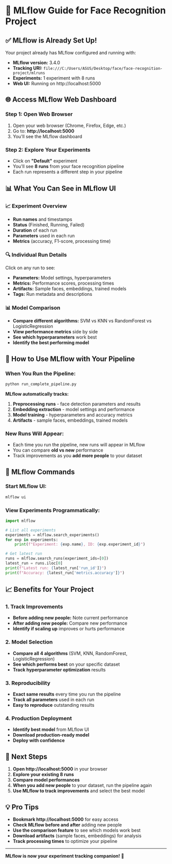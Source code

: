 # 🚀 MLflow Guide for Face Recognition Project

## ✅ **MLflow is Already Set Up!**

Your project already has MLflow configured and running with:
- **MLflow version:** 3.4.0
- **Tracking URI:** `file:///C:/Users/ASUS/Desktop/face/face-recognition-project/mlruns`
- **Experiments:** 1 experiment with 8 runs
- **Web UI:** Running on http://localhost:5000

## 🌐 **Access MLflow Web Dashboard**

### **Step 1: Open Web Browser**
1. Open your web browser (Chrome, Firefox, Edge, etc.)
2. Go to: **http://localhost:5000**
3. You'll see the MLflow dashboard

### **Step 2: Explore Your Experiments**
- Click on **"Default"** experiment
- You'll see **8 runs** from your face recognition pipeline
- Each run represents a different step in your pipeline

## 📊 **What You Can See in MLflow UI**

### **📈 Experiment Overview**
- **Run names** and timestamps
- **Status** (Finished, Running, Failed)
- **Duration** of each run
- **Parameters** used in each run
- **Metrics** (accuracy, F1-score, processing time)

### **🔍 Individual Run Details**
Click on any run to see:
- **Parameters:** Model settings, hyperparameters
- **Metrics:** Performance scores, processing times
- **Artifacts:** Sample faces, embeddings, trained models
- **Tags:** Run metadata and descriptions

### **📊 Model Comparison**
- **Compare different algorithms:** SVM vs KNN vs RandomForest vs LogisticRegression
- **View performance metrics** side by side
- **See which hyperparameters** work best
- **Identify the best performing model**

## 🎯 **How to Use MLflow with Your Pipeline**

### **When You Run the Pipeline:**
```bash
python run_complete_pipeline.py
```

**MLflow automatically tracks:**
1. **Preprocessing runs** - face detection parameters and results
2. **Embedding extraction** - model settings and performance
3. **Model training** - hyperparameters and accuracy metrics
4. **Artifacts** - sample faces, embeddings, trained models

### **New Runs Will Appear:**
- Each time you run the pipeline, new runs will appear in MLflow
- You can compare **old vs new** performance
- Track improvements as you **add more people** to your dataset

## 🔧 **MLflow Commands**

### **Start MLflow UI:**
```bash
mlflow ui
```

### **View Experiments Programmatically:**
```python
import mlflow

# List all experiments
experiments = mlflow.search_experiments()
for exp in experiments:
    print(f"Experiment: {exp.name}, ID: {exp.experiment_id}")

# Get latest run
runs = mlflow.search_runs(experiment_ids=[0])
latest_run = runs.iloc[0]
print(f"Latest run: {latest_run['run_id']}")
print(f"Accuracy: {latest_run['metrics.accuracy']}")
```

## 📈 **Benefits for Your Project**

### **1. Track Improvements**
- **Before adding new people:** Note current performance
- **After adding new people:** Compare new performance
- **Identify if scaling up** improves or hurts performance

### **2. Model Selection**
- **Compare all 4 algorithms** (SVM, KNN, RandomForest, LogisticRegression)
- **See which performs best** on your specific dataset
- **Track hyperparameter optimization** results

### **3. Reproducibility**
- **Exact same results** every time you run the pipeline
- **Track all parameters** used in each run
- **Easy to reproduce** outstanding results

### **4. Production Deployment**
- **Identify best model** from MLflow UI
- **Download production-ready model**
- **Deploy with confidence**

## 🎯 **Next Steps**

1. **Open http://localhost:5000** in your browser
2. **Explore your existing 8 runs**
3. **Compare model performances**
4. **When you add new people** to your dataset, run the pipeline again
5. **Use MLflow to track improvements** and select the best model

## 💡 **Pro Tips**

- **Bookmark http://localhost:5000** for easy access
- **Check MLflow before and after** adding new people
- **Use the comparison feature** to see which models work best
- **Download artifacts** (sample faces, embeddings) for analysis
- **Track processing times** to optimize your pipeline

---

**MLflow is now your experiment tracking companion!** 🚀

